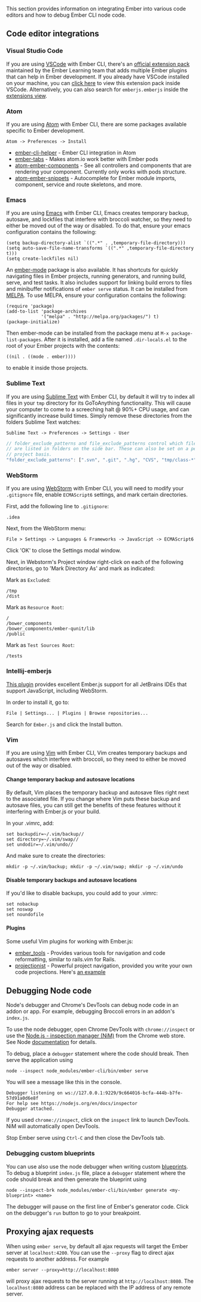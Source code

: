 <!-- Copy over code editor content -->
<!-- This intro paragraph needs improvement -->

This section provides information on integrating Ember into various code editors and how to debug Ember CLI node code.

## Code editor integrations

### Visual Studio Code
If you are using [VSCode](https://code.visualstudio.com/) with Ember CLI, there's an [official
extension pack](https://marketplace.visualstudio.com/items?itemName=emberjs.emberjs#overview) 
maintained by the Ember Learning team that adds multiple Ember plugins that can help in 
Ember development. If you already have VSCode installed on your machine, you can 
[click here](vscode:extension/emberjs.emberjs) to view this extension pack inside VSCode. Alternatively, you can 
also search for `emberjs.emberjs` inside the [extensions view](https://code.visualstudio.com/docs/editor/extension-gallery).

### Atom

If you are using [Atom](https://atom.io) with Ember CLI, there are some
packages available specific to Ember development.

`Atom -> Preferences -> Install`

* [ember-cli-helper](https://atom.io/packages/ember-cli-helper) - Ember CLI integration in Atom
* [ember-tabs](https://atom.io/packages/ember-tabs) - Makes atom.io work better with Ember pods
* [atom-ember-components](https://atom.io/packages/atom-ember-components) - See all controllers and components that are rendering your component. Currently only works with pods structure.
* [atom-ember-snippets](https://atom.io/packages/ember-snippets) - Autocomplete for Ember module imports, component, service and route skeletons, and more. 

### Emacs

If you are using [Emacs](https://www.gnu.org/software/emacs/) with Ember CLI,
Emacs creates temporary backup, autosave, and lockfiles that interfere with
broccoli watcher, so they need to either be moved out of the way or disabled.
To do that, ensure your emacs configuration contains the following:

```shell
(setq backup-directory-alist `((".*" . ,temporary-file-directory)))
(setq auto-save-file-name-transforms `((".*" ,temporary-file-directory t)))
(setq create-lockfiles nil)
```

An [ember-mode](https://github.com/madnificent/ember-mode) package is also
available. It has shortcuts for quickly navigating files in Ember projects,
running generators, and running build, serve, and test tasks. It also includes
support for linking build errors to files and minibuffer notifications of
`ember serve` status. It can be installed from [MELPA](http://melpa.org/). To
use MELPA, ensure your configuration contains the following:

```shell
(require 'package)
(add-to-list 'package-archives
             '("melpa" . "http://melpa.org/packages/") t)
(package-initialize)
```

Then ember-mode can be installed from the package menu at `M-x
package-list-packages`. After it is installed, add a file named
`.dir-locals.el` to the root of your Ember projects with the contents:

```shell
((nil . ((mode . ember))))
```

to enable it inside those projects.


### Sublime Text

If you are using [Sublime Text](http://www.sublimetext.com) with Ember CLI,
by default it will try to index all files in your `tmp` directory for its
GoToAnything functionality.  This will cause your computer to come to a
screeching halt @ 90%+ CPU usage, and can significantly increase build times.
Simply remove these directories from the folders Sublime Text watches:

`Sublime Text -> Preferences -> Settings - User`

```javascript
// folder_exclude_patterns and file_exclude_patterns control which files
// are listed in folders on the side bar. These can also be set on a per-
// project basis.
"folder_exclude_patterns": [".svn", ".git", ".hg", "CVS", "tmp/class-*", "tmp/es_*", "tmp/jshinter*", "tmp/replace_*", "tmp/static_compiler*", "tmp/template_compiler*", "tmp/tree_merger*", "tmp/coffee_script*", "tmp/concat-tmp*", "tmp/export_tree*", "tmp/sass_compiler*"]
```

### WebStorm
If you are using [WebStorm](https://www.jetbrains.com/webstorm/) with
Ember CLI, you will need to modify your `.gitignore` file, enable
`ECMAScript6` settings, and mark certain directories.

First, add the following line to `.gitignore`:
```shell
.idea
```

Next, from the WebStorm menu:

`File > Settings -> Languages & Frameworks -> JavaScript -> ECMAScript6`

Click 'OK' to close the Settings modal window.

Next, in Webstorm's Project window right-click on each of the following
directories, go to 'Mark Directory As' and mark as indicated:

Mark as `Excluded`:
```shell
/tmp
/dist
```

Mark as `Resource Root`:
```shell
/
/bower_components
/bower_components/ember-qunit/lib
/public
```

Mark as `Test Sources Root`:
```shell
/tests
```

### Intellij-emberjs

[This plugin](https://github.com/Turbo87/intellij-emberjs) provides excellent
Ember.js support for all JetBrains IDEs that support JavaScript, including
WebStorm.

In order to install it, go to:

`File | Settings... | Plugins | Browse repositories...`

Search for `Ember.js` and click the Install button.

### Vim

If you are using [Vim](http://www.vim.org/) with Ember CLI, Vim creates
temporary backups and autosaves which interfere with broccoli, so they need to
either be moved out of the way or disabled.

#### Change temporary backup and autosave locations

By default, Vim places the temporary backup and autosave files right next to
the associated file. If you change where Vim puts these backup and autosave files,
you can still get the benefits of these features without it interfering with Ember.js
or your build.

In your .vimrc, add:
```shell
set backupdir=~/.vim/backup//
set directory=~/.vim/swap//
set undodir=~/.vim/undo//
```

And make sure to create the directories: 
```shell
mkdir -p ~/.vim/backup; mkdir -p ~/.vim/swap; mkdir -p ~/.vim/undo
```

#### Disable temporary backups and autosave locations

If you'd like to disable backups, you could add to your .vimrc:
```shell
set nobackup
set noswap
set noundofile
```

#### Plugins

Some useful Vim plugins for working with Ember.js:

- [ember_tools](https://github.com/AndrewRadev/ember_tools.vim) - Provides various tools for navigation and code reformatting, similar to rails.vim for Rails.
- [projectionist](https://github.com/tpope/vim-projectionist) - Powerful project navigation, provided you write your own code projections. Here's [an example](https://gist.github.com/AndrewRadev/3524ee46bca8ab349329)

## Debugging Node code

Node's debugger and Chrome's DevTools can debug node code in an addon or app. For example, debugging Broccoli errors in an addon's `index.js`.

To use the node debugger, open Chrome DevTools with  `chrome://inspect` or use the [Node.js - inspection manager (NiM)](https://chrome.google.com/webstore/detail/nodejs-v8-inspector-manag/gnhhdgbaldcilmgcpfddgdbkhjohddkj) from the Chrome web store. See Node [documentation](https://nodejs.org/en/docs/guides/debugging-getting-started/#chrome-devtools-55) for details.

To debug, place a `debugger` statement where the code should break.  Then serve the application using

```shell
node --inspect node_modules/ember-cli/bin/ember serve
```

You will see a message like this in the console.


```shell
Debugger listening on ws://127.0.0.1:9229/9c664016-bcfa-444b-b7fe-57d91a0d6e8f
For help see https://nodejs.org/en/docs/inspector
Debugger attached.
```
If you used `chrome://inspect`, click on the `inspect` link to launch DevTools. NiM will automatically open DevTools.

Stop Ember serve using `Ctrl-C` and then close the DevTools tab.

### Debugging custom blueprints

You can use also use the node debugger when writing custom [blueprints](../../advanced-use/blueprints/). To debug a blueprint `index.js` file, place a `debugger` statement where the code should break and then generate the blueprint using

```shell
node --inspect-brk node_modules/ember-cli/bin/ember generate <my-blueprint> <name>
```
The debugger will pause on the first line of Ember's generator code. Click on the debugger's `run` button to go to your breakpoint.

## Proxying ajax requests

When using `ember serve`, by default all ajax requests will target the Ember server at `localhost:4200`.  You can use the `--proxy` flag to direct ajax requests to another address.  For example

```shell
ember server --proxy=http://localhost:8080
```
will proxy ajax requests to the server running at `http://localhost:8080`.  The `localhost:8080` address can be replaced with the IP address of any remote server.
